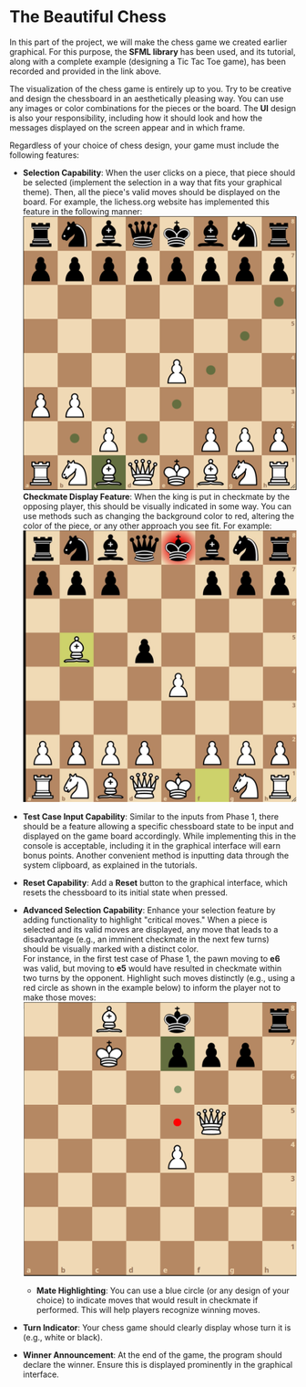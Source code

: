 # The Beautiful Chess

In this part of the project, we will make the chess game we created earlier graphical. For this purpose, the **SFML library** has been used, and its tutorial, along with a complete example (designing a Tic Tac Toe game), has been recorded and provided in the link above.

The visualization of the chess game is entirely up to you. Try to be creative and design the chessboard in an aesthetically pleasing way. You can use any images or color combinations for the pieces or the board. The **UI** design is also your responsibility, including how it should look and how the messages displayed on the screen appear and in which frame.

Regardless of your choice of chess design, your game must include the following features:

-   **Selection Capability**: When the user clicks on a piece, that piece should be selected (implement the selection in a way that fits your graphical theme). Then, all the piece's valid moves should be displayed on the board. For example, the lichess.org website has implemented this feature in the following manner:
![](Images/1.png)
**Checkmate Display Feature**: When the king is put in checkmate by the opposing player, this should be visually indicated in some way. You can use methods such as changing the background color to red, altering the color of the piece, or any other approach you see fit. For example:
![](Images/2.jpg)
-   **Test Case Input Capability**: Similar to the inputs from Phase 1, there should be a feature allowing a specific chessboard state to be input and displayed on the game board accordingly. While implementing this in the console is acceptable, including it in the graphical interface will earn bonus points. Another convenient method is inputting data through the system clipboard, as explained in the tutorials.
    
-   **Reset Capability**: Add a **Reset** button to the graphical interface, which resets the chessboard to its initial state when pressed.
    
-   **Advanced Selection Capability**: Enhance your selection feature by adding functionality to highlight "critical moves." When a piece is selected and its valid moves are displayed, any move that leads to a disadvantage (e.g., an imminent checkmate in the next few turns) should be visually marked with a distinct color.  
    For instance, in the first test case of Phase 1, the pawn moving to **e6** was valid, but moving to **e5** would have resulted in checkmate within two turns by the opponent. Highlight such moves distinctly (e.g., using a red circle as shown in the example below) to inform the player not to make those moves:
![](Images/3.png)
    -   **Mate Highlighting**: You can use a blue circle (or any design of your choice) to indicate moves that would result in checkmate if performed. This will help players recognize winning moves.
    
-   **Turn Indicator**: Your chess game should clearly display whose turn it is (e.g., white or black).
    
-   **Winner Announcement**: At the end of the game, the program should declare the winner. Ensure this is displayed prominently in the graphical interface.

